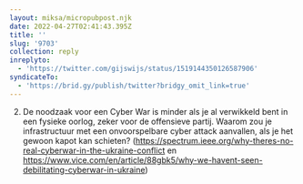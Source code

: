 ```yaml
---
layout: miksa/micropubpost.njk
date: 2022-04-27T02:41:43.395Z
title: ''
slug: '9703'
collection: reply
inreplyto:
  - 'https://twitter.com/gijswijs/status/1519144350126587906'
syndicateTo:
  - 'https://brid.gy/publish/twitter?bridgy_omit_link=true'
---
```

2. De noodzaak voor een Cyber War is minder als je al verwikkeld bent in een fysieke oorlog, zeker voor de offensieve partij. Waarom zou je infrastructuur met een onvoorspelbare cyber attack aanvallen, als je het gewoon kapot kan schieten? (https://spectrum.ieee.org/why-theres-no-real-cyberwar-in-the-ukraine-conflict en https://www.vice.com/en/article/88gbk5/why-we-havent-seen-debilitating-cyberwar-in-ukraine)
